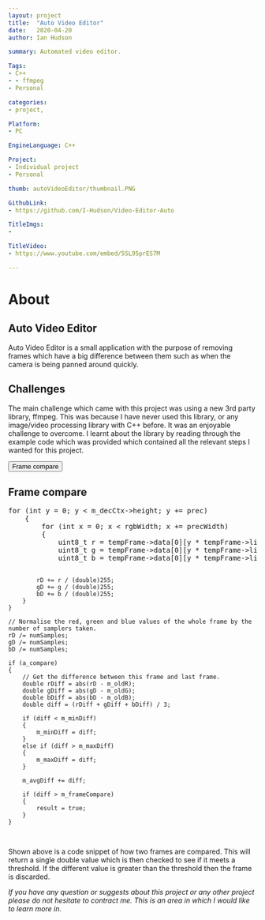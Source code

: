 ```yaml
---
layout: project
title:  "Auto Video Editor"
date:   2020-04-20 
author: Ian Hudson

summary: Automated video editor.

Tags:
- C++
- - ffmpeg
- Personal

categories:
- project,

Platform:
- PC

EngineLanguage: C++

Project:
- Individual project
- Personal

thumb: autoVideoEditor/thumbnail.PNG

GithubLink:
- https://github.com/I-Hudson/Video-Editor-Auto

TitleImgs:
- 

TitleVideo:
- https://www.youtube.com/embed/5SL95prES7M

---
```


# About 


## Auto Video Editor
Auto Video Editor is a small application with the purpose of removing frames which have a big difference between them such as when the camera is being panned around quickly. 

## Challenges
The main challenge which came with this project was using a new 3rd party library, ffmpeg. This was because I have never used this library, or any image/video processing library with C++ before. It was an enjoyable challenge to overcome. I learnt about the library by reading through the example code which was provided which contained all the relevant steps I wanted for this project.

<button type="button" class="btn btn-info" data-toggle="collapse" data-target="#frameCompare">Frame compare</button>
<div id="frameCompare" class="collapse">
<h2>Frame compare</h2>
<p>
<pre class="brush: c++">
for (int y = 0; y < m_decCtx->height; y += prec)
	{
		for (int x = 0; x < rgbWidth; x += precWidth)
		{
			uint8_t r = tempFrame->data[0][y * tempFrame->linesize[0] + x];
			uint8_t g = tempFrame->data[0][y * tempFrame->linesize[0] + x + 1];
			uint8_t b = tempFrame->data[0][y * tempFrame->linesize[0] + x + 2];

			rD += r / (double)255;
			gD += g / (double)255;
			bD += b / (double)255;
		}
	}

    // Normalise the red, green and blue values of the whole frame by the number of samplers taken.
	rD /= numSamples;
	gD /= numSamples;
	bD /= numSamples;

	if (a_compare)
	{
        // Get the difference between this frame and last frame.
		double rDiff = abs(rD - m_oldR);
		double gDiff = abs(gD - m_oldG);
		double bDiff = abs(bD - m_oldB);
		double diff = (rDiff + gDiff + bDiff) / 3;

		if (diff < m_minDiff)
		{
			m_minDiff = diff;
		}
		else if (diff > m_maxDiff)
		{
			m_maxDiff = diff;
		}

		m_avgDiff += diff;

		if (diff > m_frameCompare)
		{
			result = true;
		}
	}
</pre>
Shown above is a code snippet of how two frames are compared. This will return a single double value which is then checked to see if it meets a threshold. If the different value is greater than the threshold then the frame is discarded. 

</p>
</div>

<!--
<button type="button" class="btn btn-info" data-toggle="collapse" data-target="#improvments">Future / Improvements</button>
<div id="improvments" class="collapse">
<h2>Future / Improvements</h2>
<p>
</p>
</div>
-->
<i>If you have any question or suggests about this project or any other project please do not hesitate to contract me. This is an area in which I would like to learn more in.<i/>


